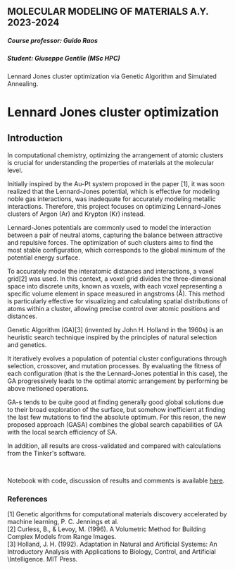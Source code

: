 ## MOLECULAR MODELING OF MATERIALS A.Y. 2023-2024
##### Course professor: Guido Raos
##### Student: Giuseppe Gentile (MSc HPC)
Lennard Jones cluster optimization via Genetic Algorithm and Simulated Annealing.

# Lennard Jones cluster optimization

## Introduction
In computational chemistry, optimizing the arrangement of atomic clusters is crucial for understanding the properties of materials at the molecular level.

Initially inspired by the Au-Pt system proposed in the paper [1], it was soon realized that the Lennard-Jones potential, which is effective for modeling noble gas interactions, was inadequate for accurately modeling metallic interactions. 
Therefore, this project focuses on optimizing Lennard-Jones clusters of Argon (Ar) and Krypton (Kr) instead.

Lennard-Jones potentials are commonly used to model the interaction between a pair of neutral atoms, capturing the balance between attractive and repulsive forces. The optimization of such clusters aims to find the most stable configuration, which corresponds to the global minimum of the potential energy surface.

To accurately model the interatomic distances and interactions, a voxel grid[2] was used. In this context, a voxel grid divides the three-dimensional space into discrete units, known as voxels, with each voxel representing a specific volume element in space measured in angstroms (Å). This method is particularly effective for visualizing and calculating spatial distributions of atoms within a cluster, allowing precise control over atomic positions and distances.

Genetic Algorithm (GA)[3] (invented by John H. Holland in the 1960s) is an heuristic search technique inspired by the principles of natural selection and genetics. 

It iteratively evolves a population of potential cluster configurations through selection, crossover, and mutation processes. By evaluating the fitness of each configuration (that is the the Lennard-Jones potential in this case), the GA progressively leads to the optimal atomic arrangement by performing be above metioned operations.

GA-s tends to be quite good at finding generally good global solutions due to their broad exploration of the surface, but somehow inefficient at finding the last few mutations to find the absolute optimum. 
For this reson, the new proposed approach (GASA) combines the global search capabilities of GA with the local search efficiency of SA.

In addition, all results are cross-validated and compared with calculations from the Tinker's software. 

<br>

Notebook with code, discussion of results and comments is available [here](https://github.com/giuseppeegentile/LJ-cluster-minimization/blob/main/LJ%20cluster%20opt%20GASA.ipynb).

### References
[1] Genetic algorithms for computational materials discovery accelerated by machine learning, P. C. Jennings et al. \
[2] Curless, B., & Levoy, M. (1996). A Volumetric Method for Building Complex Models from Range Images.\
[3] Holland, J. H. (1992). Adaptation in Natural and Artificial Systems: An Introductory Analysis with Applications to Biology, Control, and Artificial \Intelligence. MIT Press. 
